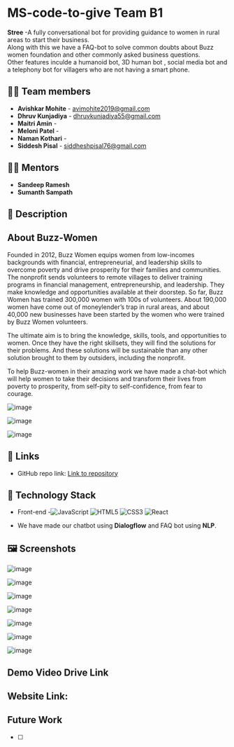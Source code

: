 # **MS-code-to-give Team B1**

<div>
   <strong>Stree</strong> -A fully conversational bot for providing guidance to women in rural areas to start their business.
  <br>
   Along with this we have a FAQ-bot to solve common doubts about Buzz women foundation and other commonly asked business questions.
  <br>
  Other features inculde a humanoid bot, 3D human bot , social media bot and a telephony bot for villagers who are not having a smart phone.
<!--   <a href="https://github.com/Neel-Shah-29/SOCIABLAST/stargazers"><img alt="GitHub issues" src="https://img.shields.io/github/stars/Neel-Shah-29/SOCIABLAST"></a>
  <a href="https://github.com/Neel-Shah-29/SOCIABLAST/network/members"><img alt="GitHub stars" src="https://img.shields.io/github/forks/Neel-Shah-29/SOCIABLAST"></a>
  <a href="https://github.com/Neel-Shah-29/SOCIABLAST/issues"><img alt="GitHub contributors" src="https://img.shields.io/github/issues/Neel-Shah-29/SOCIABLAST"></a>
    <img src="https://komarev.com/ghpvc/?username=SOCIABLAST&label=Project%20views&color=0e75b6&style=flat"
    alt="adam-pw" />  -->
</div>



## 👩‍💻 Team members

- **Avishkar Mohite** - avimohite2019@gmail.com
- **Dhruv Kunjadiya** - dhruvkunjadiya55@gmail.com
- **Maitri Amin** - 
- **Meloni Patel** -
- **Naman Kothari** - 
- **Siddesh Pisal** - siddheshpisal76@gmail.com


## 👨‍🏫 Mentors

- **Sandeep Ramesh**
- **Sumanth Sampath**


## 📝 Description

## About Buzz-Women

Founded in 2012, Buzz Women equips women from low-incomes backgrounds with financial, entrepreneurial, and leadership skills to
overcome poverty and drive prosperity for their families and communities.
The nonprofit sends volunteers to remote villages to deliver training programs in financial management, entrepreneurship, and
leadership. They make knowledge and opportunities available at their doorstep. So far, Buzz Women has trained 300,000 women with
100s of volunteers. About 190,000 women have come out of moneylender’s trap in rural areas, and about 40,000 new businesses have
been started by the women who were trained by Buzz Women volunteers.

The ultimate aim is to bring the knowledge, skills, tools, and opportunities to women. Once they have the right skillsets, they will find the
solutions for their problems. And these solutions will be sustainable than any other solution brought to them by outsiders, including the
nonprofit.

To help Buzz-women in their amazing work we have made a chat-bot which will help women to take their decisions and transform their lives from poverty to prosperity, from self-pity to self-confidence, from fear to courage. 


![image](https://user-images.githubusercontent.com/84779934/173289585-3eb1d7ef-428a-4e60-8ca6-8a53fa5854c5.png)

![image](https://user-images.githubusercontent.com/84779934/173289693-045bee3e-2b77-4cfa-a438-5b64a93670ba.png)

![image](https://user-images.githubusercontent.com/84779934/173289839-4e82fe7a-6b83-4eff-b8b5-ecfa20a87a57.png)


## 🔗 Links

- GitHub repo link: [Link to repository](https://github.com/Ciphercrypt/MS-code-to-give)

## 🤖 Technology Stack

- Front-end -![JavaScript](https://img.shields.io/badge/-JavaScript-%23F7DF1C?style=flat-square&logo=javascript&logoColor=000000&labelColor=%23F7DF1C&color=%23FFCE5A)
![HTML5](https://img.shields.io/badge/-HTML5-%23E44D27?style=flat-square&logo=html5&logoColor=ffffff)
![CSS3](https://img.shields.io/badge/-CSS3-%231572B6?style=flat-square&logo=css3)
![React](https://img.shields.io/badge/-React-61DAFB?style=flat-square&logo=react&logoColor=ffffff)

- We have made our chatbot using __Dialogflow__ and FAQ bot using __NLP__.



## 🖼 Screenshots

![image](https://user-images.githubusercontent.com/84779934/173290571-5ca3dd34-b5e0-4e86-ae2a-889c95d59ef8.png)

![image](https://user-images.githubusercontent.com/84779934/173290630-bdda42e9-651b-4e64-b6db-7c1aa975e42b.png)

![image](https://user-images.githubusercontent.com/84779934/173290686-e3b57c28-0939-4bdc-805a-471f35523f31.png)

![image](https://user-images.githubusercontent.com/84779934/173291172-f4cf0257-108f-4288-a716-c9a3eb2368c6.png)

![image](https://user-images.githubusercontent.com/84779934/173291419-2d7fa363-a4ac-482e-af0e-5028faa95349.png)

![image](https://user-images.githubusercontent.com/84779934/173291839-9304d13a-a6cc-44ad-82e3-4ebcda3132ac.png)

![image](https://user-images.githubusercontent.com/84779934/173294175-7fbc89cf-8202-47d4-b6ee-482abecd913a.png)



## Demo Video Drive Link


## Website Link:


## Future Work

- [ ] 
